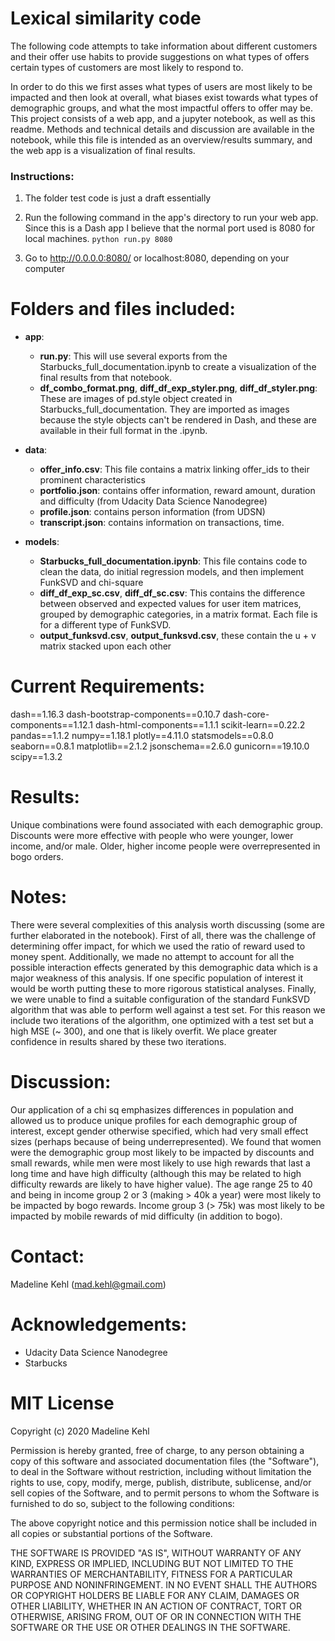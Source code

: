 # Lexical similarity code

The following code attempts to take information about different customers and their offer use habits to provide suggestions on what types of offers certain types of customers are most likely to respond to.

In order to do this we first asses what types of users are most likely to be impacted and then look at overall, what biases exist towards what types of demographic groups, and what the most impactful offers to offer may be.  This project consists of a web app, and a jupyter notebook, as well as this readme.  Methods and technical details and discussion are available in the notebook, while this file is intended as an overview/results summary, and the web app is a visualization of final results.

### Instructions:

1. The folder test code is just a draft essentially

2. Run the following command in the app's directory to run your web app.  Since this is a Dash app I believe that the normal port used is 8080 for local machines.
    `python run.py 8080`

3. Go to http://0.0.0.0:8080/ or localhost:8080, depending on your computer



# Folders and files included:

* **app**:
	* **run.py**:  This will use several exports from the Starbucks_full_documentation.ipynb to create a visualization of the final results from that notebook.  
	* **df_combo_format.png**, **diff_df_exp_styler.png**, **diff_df_styler.png**:  These are images of pd.style object created in Starbucks_full_documentation.   They are imported as images because the style objects can't be rendered in Dash, and these are available in their full format in the .ipynb.
* **data**:  
	* **offer_info.csv**: This file contains a matrix linking offer_ids to their prominent characteristics
	* **portfolio.json**:  contains offer information, reward amount, duration and difficulty (from Udacity Data Science Nanodegree)
	* **profile.json**: contains person information (from UDSN) 
	* **transcript.json**: contains information on transactions, time.
  
* **models**: 
	* **Starbucks_full_documentation.ipynb**: This file contains code to clean the data, do initial regression models, and then implement FunkSVD and chi-square
	* **diff_df_exp_sc.csv**, **diff_df_sc.csv**: This contains the difference between observed and expected values for user item matrices, grouped by demographic categories, in a matrix format.  Each file is for a different type of FunkSVD.
	* **output_funksvd.csv**, **output_funksvd.csv**, these contain the u + v matrix stacked upon each other 

# Current Requirements:
dash==1.16.3
dash-bootstrap-components==0.10.7
dash-core-components==1.12.1
dash-html-components==1.1.1
scikit-learn==0.22.2
pandas==1.1.2
numpy==1.18.1
plotly==4.11.0
statsmodels==0.8.0
seaborn==0.8.1
matplotlib==2.1.2
jsonschema==2.6.0
gunicorn==19.10.0
scipy==1.3.2

# Results:
  
Unique combinations were found associated with each demographic group. Discounts were more effective with people who were younger, lower income, and/or male.  Older, higher income people were overrepresented in bogo orders.

# Notes:

There were several complexities of this analysis worth discussing (some are further elaborated in the notebook).  First of all, there was the challenge of determining offer impact, for which we used the ratio of reward used to money spent. Additionally, we made no attempt to account for all the possible interaction effects generated by this demographic data which is a major weakness of this analysis. If one specific population of interest it would be worth putting these to more rigorous statistical analyses. Finally, we were unable to find a suitable configuration of the standard FunkSVD algorithm that was able to perform well against a test set.  For this reason we include two iterations of the algorithm, one optimized with a test set but a high MSE (~ 300), and one that is likely overfit.  We place greater confidence in results shared by these two iterations.

# Discussion:

Our application of a chi sq emphasizes differences in population and allowed us to produce unique profiles for each demographic group of interest, except gender otherwise specified, which had very small effect sizes (perhaps because of being underrepresented). We found that women were the demographic group most likely to be impacted by discounts and small rewards, while men were most likely to use high rewards that last a long time and have high difficulty (although this may be related to high difficulty rewards are likely to have higher value).  The age range 25 to 40 and being in income group 2 or 3 (making > 40k a year) were most likely to be impacted by bogo rewards. Income group 3 (> 75k) was most likely to be impacted by mobile rewards of mid difficulty (in addition to bogo). 



# Contact: 

Madeline Kehl (mad.kehl@gmail.com)

# Acknowledgements:

* Udacity Data Science Nanodegree
* Starbucks


# MIT License

Copyright (c) 2020 Madeline Kehl

Permission is hereby granted, free of charge, to any person obtaining a copy
of this software and associated documentation files (the "Software"), to deal
in the Software without restriction, including without limitation the rights
to use, copy, modify, merge, publish, distribute, sublicense, and/or sell
copies of the Software, and to permit persons to whom the Software is
furnished to do so, subject to the following conditions:

The above copyright notice and this permission notice shall be included in all
copies or substantial portions of the Software.

THE SOFTWARE IS PROVIDED "AS IS", WITHOUT WARRANTY OF ANY KIND, EXPRESS OR
IMPLIED, INCLUDING BUT NOT LIMITED TO THE WARRANTIES OF MERCHANTABILITY,
FITNESS FOR A PARTICULAR PURPOSE AND NONINFRINGEMENT. IN NO EVENT SHALL THE
AUTHORS OR COPYRIGHT HOLDERS BE LIABLE FOR ANY CLAIM, DAMAGES OR OTHER
LIABILITY, WHETHER IN AN ACTION OF CONTRACT, TORT OR OTHERWISE, ARISING FROM,
OUT OF OR IN CONNECTION WITH THE SOFTWARE OR THE USE OR OTHER DEALINGS IN THE
SOFTWARE.

